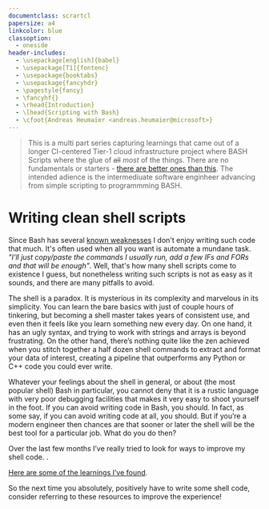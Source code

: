 ```yaml
---
documentclass: scrartcl
papersize: a4
linkcolor: blue
classoption:
  - oneside
header-includes:
  - \usepackage[english]{babel}
  - \usepackage[T1]{fontenc}
  - \usepackage{booktabs}
  - \usepackage{fancyhdr}
  - \pagestyle{fancy}
  - \fancyhf{}
  - \rhead{Introduction}
  - \lhead{Scripting with Bash}
  - \cfoot{Andreas Heumaier <andreas.heumaier@microsoft>}
---
```

>This is a multi part series capturing learnings that came out of a longer CI-centered Tier-1 cloud infrastructure project where BASH Scripts where the glue of ~~all~~ *most* of the things. There are no fundamentals or starters - [there are better ones than this](https://tldp.org/LDP/abs/html/). The intended adience is the intermediuate software enginheer advancing from simple scripting to programmming BASH.



# Writing clean shell scripts
Since Bash has several [known weaknesses](https://mywiki.wooledge.org/BashWeaknesses) I don't enjoy writing such code that much. It's often used when all you want is automate a mundane task. *"I'll just copy/paste the commands I usually run, add a few IFs and FORs and that will be enough"*.  Well, that's how many shell scripts come to existence I guess, but nonetheless writing such scripts is not as easy as it sounds, and there are many pitfalls to avoid. 

The shell is a paradox. It is mysterious in its complexity and marvelous in its simplicity. You can learn the bare basics with just of couple hours of tinkering, but becoming a shell master takes years of consistent use, and even then it feels like you learn something new every day. On one hand, it has an ugly syntax, and trying to work with strings and arrays is beyond frustrating. On the other hand, there’s nothing quite like the zen achieved when you stitch together a half dozen shell commands to extract and format your data of interest, creating a pipeline that outperforms any Python or C++ code you could ever write.

Whatever your feelings about the shell in general, or about (the most popular shell) Bash in particular, you cannot deny that it is a rustic language with very poor debugging facilities that makes it very easy to shoot yourself in the foot. If you can avoid writing code in Bash, you should. In fact, as some say, if you can avoid writing code at all, you should. But if you’re a modern engineer then chances are that sooner or later the shell will be the best tool for a particular job. What do you do then?

Over the last few months I’ve really tried to look for ways to improve my shell code. .

[Here are some of the learnings I’ve found](best-practices.md).

So the next time you absolutely, positively have to write some shell code, consider referring to these resources to improve the experience!
